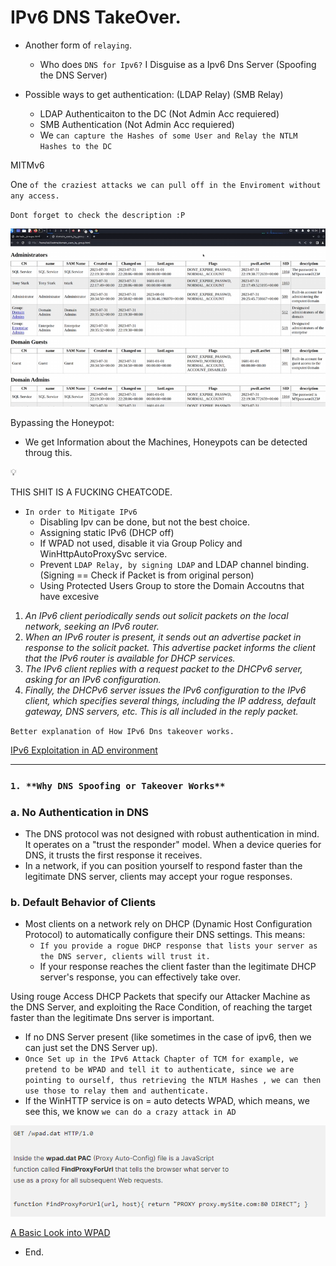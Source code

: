 # IPv6 DNS TakeOver.

- Another form of `relaying`.
    - Who does `DNS for Ipv6?` I Disguise as a Ipv6 Dns Server    (Spoofing the DNS Server)

- Possible ways to get authentication: (LDAP Relay) (SMB Relay)
    - LDAP Authenticaiton to the DC (Not Admin Acc requiered)
    - SMB Authentication (Not Admin Acc requiered)
    - We `can capture the Hashes of some User and Relay the NTLM Hashes to the DC`

MITMv6 

One `of the craziest attacks we can pull off in the Enviroment without any access.`

`Dont forget to check the description :P`

![image.png](IPv6%20DNS%20TakeOver%20153357aeddc080f0b735fabc2c475b0c/image.png)

Bypassing the Honeypot:

- We get Information about the Machines, Honeypots can be detected throug this.

<aside>
💡

THIS SHIT IS A FUCKING CHEATCODE.

</aside>

- `In order to Mitigate IPv6`
    - Disabling Ipv can be done, but not the best choice.
    - Assigning static IPv6 (DHCP off)
    - If WPAD not used, disable it via Group Policy and WinHttpAutoProxySvc service.
    - Prevent `LDAP Relay, by signing LDAP` and LDAP channel binding. (Signing == Check if Packet is from original person)
    - Using Protected Users Group to store the Domain Accoutns that have excesive

1. *An IPv6 client periodically sends out solicit packets on the local network, seeking an IPv6 router.*
2. *When an IPv6 router is present, it sends out an advertise packet in response to the solicit packet. This advertise packet informs the client that the IPv6 router is available for DHCP services.*
3. *The IPv6 client replies with a request packet to the DHCPv6 server, asking for an IPv6 configuration.*
4. *Finally, the DHCPv6 server issues the IPv6 configuration to the IPv6 client, which specifies several things, including the IP address, default gateway, DNS servers, etc. This is all included in the reply packet.*

`Better explanation of How IPv6 Dns takeover works.`

[IPv6 Exploitation in AD environment](https://medium.com/@browninfosecguy/ipv6-exploitation-in-ad-environment-b22a7c3ec8af)

---

### `1. **Why DNS Spoofing or Takeover Works**`

### a. **No Authentication in DNS**

- The DNS protocol was not designed with robust authentication in mind. It operates on a "trust the responder" model. When a device queries for DNS, it trusts the first response it receives.
- In a network, if you can position yourself to respond faster than the legitimate DNS server, clients may accept your rogue responses.

### b. **Default Behavior of Clients**

- Most clients on a network rely on DHCP (Dynamic Host Configuration Protocol) to automatically configure their DNS settings. This means:
    - `If you provide a rogue DHCP response that lists your server as the DNS server, clients will trust it.`
    - If your response reaches the client faster than the legitimate DHCP server's response, you can effectively take over.

Using rouge Access DHCP Packets that specify our Attacker Machine as the DNS Server, and exploiting the Race Condition, of reaching the target faster than the legitimate Dns server is important.

- If no DNS Server present (like sometimes in the case of ipv6, then we can just set the DNS Server up).
- `Once Set up in the IPv6 Attack Chapter of TCM for example, we pretend to be WPAD and tell it to authenticate, since we are pointing to ourself, thus retrieving the NTLM Hashes , we can then use those to relay them and authenticate.`
- If the WinHTTP service is on = auto detects WPAD, which means, we see this, we know `we can do a crazy attack in AD`

![image.png](IPv6%20DNS%20TakeOver%20153357aeddc080f0b735fabc2c475b0c/image%201.png)

[A Basic Look into WPAD](https://jwcooney.com/2014/02/11/a-basic-look-into-wpad/)

- End.
